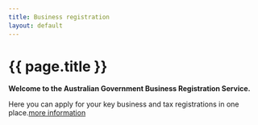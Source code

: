 ```yaml
---
title: Business registration
layout: default
---
```

<style>
	div.vadialog {
		width: 500px;
	}
	
	div.vadialog h3 {
		margin-top: 0;
	}
</style>
<h1 id="heading" tabindex="-1">{{ page.title }}</h1>
<p class="intro"><strong>Welcome to the Australian Government Business Registration Service.</strong></p>
<p>Here you can apply for your key business and tax registrations in one place.<a class="cd-btn help" href="#"><span>more information</span></a></p>
<div id="validationSummary" class="validation-container clearfix" style="display: none;">
    <div class="grid-row">
        <div class="validation-summary-icon">
            <img src="img/ico-alert-red.png" alt="Error">
        </div>
        <div class="validation-message">
            <h2><a id="validationSummaryAnchor" tabindex="-1">Just <span id="validation-error-count">1</span> thing(s) to check and you're on your way:</a>
            </h2>
            <ul class="validation-message-errors">
                <li id="err-none"><a href="#select-registrations">Please select at least one business registration.</a></li>
                <li id="err-abn"><a href="#select-registrations">Australian Business Number (ABN) registration is required.</a></li>
            </ul>
            <p><span class="validation-red">*</span> indicates areas that need to be checked.</p>
            <script type="text/javascript">
                $(document).ready(function() {
                    if ($("#validationSummary").hasClass("validation-summary-errors")) {
                        scrollToAndFocus('#validationSummaryAnchor');
                    }
                });

                function scrollToAndFocus(id) {
                    scrollToTargetElement(id);
                    var target = $(id);
                    if (target) {
                        target.focus();
                    }
                }
            </script>
        </div>
    </div>
</div>
<div id="select-registrations" class="sub-section-container sub-section-open">
	<h2>Select registrations</h2>
	<div class="sub-section-content">
		<p class="validation-red" style="display: none;"><span class="validation-red">*</span> Please check your selections.</p>
		<div class="grid-row custom-controls clearfix">
			<div class="col6">
				<p>
					<input id="abn" type="checkbox" value="abn">
					<label class="has-help" for="abn">Australian Business Number (ABN)&nbsp;<a class="cd-btn help" href="#"><span>more information</span></a></label>
				</p>
				<p>
					<input id="bn" type="checkbox" value="bn">
					<label class="has-help" for="bn">Business Name</label>
				</p>
				<p>
					<input id="gst" type="checkbox" value="gst">
					<label for="gst">Goods and Services Tax (GST)&nbsp;<a class="cd-btn help" href="#"><span>more information</span></a></label>
				</p>
				<p>
					<input id="co" type="checkbox" value="co">
					<label for="co">Australian Company&nbsp;<a class="cd-btn help" href="#"><span>more information</span></a></label>
				</p>
				<p>
					<input id="payg" type="checkbox" value="payg">
					<label class="has-help" for="payg">Pay as you go (PAYG) withholding&nbsp;<a class="cd-btn help" href="#"><span>more information</span></a></label>
				</p>
				<!-- p>
					<input id="tfn" type="checkbox" value="tfn">
					<label class="has-help" for="tfn">Business Tax File Number (TFN)&nbsp;<a class="cd-btn help" href="#"><span>more information</span></a></label>
				</p -->
			</div><!-- col -->
			<div class="col6 last">
				<p>
					<input id="fbt" type="checkbox" value="fbt">
					<label class="has-help" for="fbt">Fringe Benefits Tax (FBT)&nbsp;<a class="cd-btn help" href="#"><span>more information</span></a></label>
				</p>
				<p>
					<input id="lct" type="checkbox" value="lct">
					<label class="has-help" for="lct">Luxury Car Tax (LCT)&nbsp;<a class="cd-btn help" href="#"><span>more information</span></a></label>
				</p>
				<p>
					<input id="ftc" type="checkbox" value="ftc">
					<label class="has-help" for="ftc">Fuel Tax Credits (FTC)&nbsp;<a class="cd-btn help" href="#"><span>more information</span></a></label>
				</p>
				<p>
					<input id="wet" type="checkbox" value="wet">
					<label class="has-help" for="wet">Wine Equalisation Tax (WET)&nbsp;<a class="cd-btn help" href="#"><span>more information</span></a></label>
				</p>
				<p>
					<input id="auskey" type="checkbox" value="auskey">
					<label for="auskey">AUSKey&nbsp;<a class="cd-btn help" href="#"><span>more information</span></a></label>
				</p>
			</div><!-- col -->
		</div><!-- grid-row -->
		<div class="registration-tip">
			<h3>Not sure?</h3>
			<p>Not sure what registrations you need for your business? We can help you work it out.</p>
			<p><a href="help-me-decide/eligibility.html">Help me decide</a>.</p>
		</div><!-- big-help-box -->
		<div class="controls-content">
			<button type="button" id="next0" class="btn btn-default">Next</button> <button type="button" id="next1" class="visuallyhidden btn btn-default">Next</button> <button type="button" class="visuallyhidden next" id="start-applying">Next</button>
		</div><!-- controls-content -->
	</div>
</div>
<div id="section-two" class="sub-section-container">
	<h2>Information you should have already</h2>
	<div class="sub-section-content">
		<fieldset class="sub-section-content no-margin">
			<div class="grid-row">
				<div class="col12">
					<div>
						<p>For the registrations you've selected above, you'll need to provide:</p> 
						<ul>
							<li>name and contact details of the applicant</li>
							<li>address and contact details of the business or organisation</li>
							<li>details of each person or organisation associated with the business (e.g. partner, director, secretary or shareholder)</li>
							<li>tax agent number (if you wish to use an agent)</li>
							<li>ABN reference number (if you have an unfinished application)</li>
							<li>details of business activities</li>
							<li>tax file number (optional for ABN)</li>
							<li>proof of identity information such as name, address and birth details</li>
							<li>business structure</li>
							<li>proposed business name</li>
							<li>business name transfer number (if buying an existing business)</li>
							<li>company name (if you want one)</li>
							<li>company reservation number (if you have a name reserved)</li>
							<li>company structure</li>
							<li>place and date of birth for directors and any secretaries</li>
							<li>details of shares issued</li>
							<li>credit card details</li>
							<li>current or projected annual turnover</li>
							<li>BSB &amp; account details for refunds</li>
						</ul>
						<h3>Don't have all the information handy?</h3>
						<p>No problem! You can start the form now, save what you've done, and come back later once you have all the information.</p>
					</div>
				</div>
		   </div>
		</fieldset>
		<div class="controls-container">
			<div class="controls-content">
				<button id="prev" class="btn previous" type="button">Previous</button>
				<button id="next" type="button" onclick="location.href='confirm-company.html'" class="btn btn-default previous">Start applying</button>
			</div>
		</div>
	</div>
</div>

<div id="modal-message" style="display: none;">
	<h3>Existing business</h3>
	<div class="content">
		<p>You have not elected to register for an Australian Business Number (ABN). If this is because you are applying for additional registrations for an existing business, you be redirected to <em>website.com</em> to authenticate with your AUSKey credentials.</p>
		<p>Are you applying for additional registrations for an existing business?</p>
		<button id="existing-yes" class="btn btn-default">Yes</button> <button class="btn" id="existing-no">No</button>
	</div>
</div>
	
<script src="scripts/jquery-1.11.3.min.js"></script>
<script src="scripts/functions.js"></script>
<script src="scripts/jquery-accessibleMegaMenu.js"></script>
<script src="scripts/vadialog.js"></script>
<script type="text/javascript">
	$(document).ready(function () {
	
		if (window.location.search == "?s=1") {
			$("#select-registrations").removeClass("sub-section-open");
			$("#section-two").addClass("sub-section-open");
			location.hash = "#select-registrations";
		}
	
		navigationWithinPage();
		initSaveForLater();

		visionaustralia.addDialog("next1", "modal-message", null, null);
	
		var qryStr = getUrlVars();
		if (qryStr.type !== undefined) {
			$(qryStr.type.split(',')).each(function(i, str) {
				$('#' + str).prop('checked', true);
			});
		}
		
		$("#next0").click(function() {
			if ($("#select-registrations [type=checkbox]:checked").length == 0) {
				$("#err-none").show();
				$("#err-abn").hide();
				$("#validationSummary").show();
				location.hash = "#validationSummary";
				return;
			}
			$("#validationSummary").hide();
			if ($("#abn").is(":checked"))
				$("#start-applying").click();
			else
				$("#next1").click();
		});
		
		$("#existing-yes, #existing-no").click(function() {
			visionaustralia.closeDialog("modal-message");
			if ($(this)[0].id == "existing-no") {
				if ($("#select-registrations [type=checkbox]:checked").length == 1 &&
					($("#bn").is(":checked") || $("#co").is(":checked"))) {
						$("#start-applying").click();
				}
				else {
					$("#err-none").hide();
					$("#err-abn").show();
					$("#validationSummary").show();
					location.hash = "#validationSummary";
				}
			} else {
				location.href = "aba-login";
			}
		});
	
		$("#next").click(function (e) {
			e.preventDefault();
			var queryString = "";

			if ($("#co").prop("checked") && $("#gst").prop("checked")) {
				queryString = "type=co,gst";
			} else if ($("#co").prop("checked")) {
				queryString = "type=co";
			} else if ($("#gst").prop("checked")) {
				queryString = "type=gst";
			}

			if ($("#abn").prop("checked")) {

				if (queryString.length == 0) {
					queryString = "type=abn";
				}
				else {
					queryString += ",abn";
				}
			}

			document.location = "entitlement.html?" + queryString;
		});
	});

	/* Drop down settings menu */
	$("nav").accessibleMegaMenu({
		/* prefix for generated unique id attributes, which are required to indicate aria-owns, aria-controls and aria-labelledby */
		uuidPrefix: "accessible-megamenu",
		/* css class used to define the megamenu styling */
		menuClass: "nav-menu",
		/* css class for a top-level navigation item in the megamenu */
		topNavItemClass: "nav-item",
		/* css class for a megamenu panel */
		panelClass: "sub-nav",
		/* css class for a group of items within a megamenu panel */
		panelGroupClass: "sub-nav-group",
		/* css class for the hover state */
		hoverClass: "hover",
		/* css class for the focus state */
		focusClass: "focus",
		/* css class for the open state */
		openClass: "open"
	});
</script>

